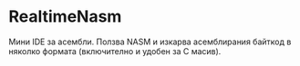 # RealtimeNasm
Мини IDE за асембли. Ползва NASM и изкарва асемблирания байткод в няколко формата (включително и удобен за C масив).
